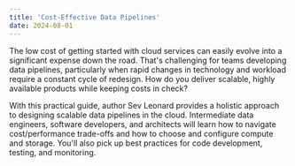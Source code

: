 ```yaml
---
title: 'Cost-Effective Data Pipelines'
date: 2024-08-01
---
```


The low cost of getting started with cloud services can easily evolve into a significant expense down the road. That's challenging for teams developing data pipelines, particularly when rapid changes in technology and workload require a constant cycle of redesign. How do you deliver scalable, highly available products while keeping costs in check?

With this practical guide, author Sev Leonard provides a holistic approach to designing scalable data pipelines in the cloud. Intermediate data engineers, software developers, and architects will learn how to navigate cost/performance trade-offs and how to choose and configure compute and storage. You'll also pick up best practices for code development, testing, and monitoring.

